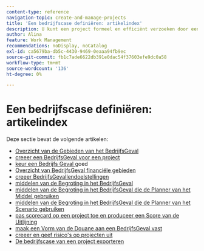 ```yaml
---
content-type: reference
navigation-topic: create-and-manage-projects
title: 'Een bedrijfscase definiëren: artikelindex'
description: U kunt een project formeel en efficiënt verzoeken door een BedrijfsGeval te creëren. In de volgende artikelen wordt de informatie beschreven die u nodig hebt om het bedrijfscase van een project te definiëren.
author: Alina
feature: Work Management
recommendations: noDisplay, noCatalog
exl-id: ca5679ba-db5c-4430-9469-0eaaa94fb9ec
source-git-commit: fb1c7ade6622db391e0dac54f37603efe9dc0a58
workflow-type: tm+mt
source-wordcount: '136'
ht-degree: 0%

---
```


# Een bedrijfscase definiëren: artikelindex

Deze sectie bevat de volgende artikelen:

* [ Overzicht van de Gebieden van het BedrijfsGeval ](../../../manage-work/projects/define-a-business-case/areas-of-business-case.md)
* [ creeer een BedrijfsGeval voor een project ](../../../manage-work/projects/define-a-business-case/create-business-case.md)
* [ keur een Bedrijfs Geval ](../../../manage-work/projects/define-a-business-case/approve-business-case.md) goed
* [ Overzicht van BedrijfsGeval financiële gebieden ](../../../manage-work/projects/define-a-business-case/business-case-finances.md)
* [ creeer BedrijfsGevallendoelstellingen ](../../../manage-work/projects/define-a-business-case/create-business-case-goals.md)
* [ middelen van de Begroting in het BedrijfsGeval ](../../../manage-work/projects/define-a-business-case/budget-resources-in-business-case.md)
* [ middelen van de Begroting in het BedrijfsGeval die de Planner van het Middel gebruiken ](../../../manage-work/projects/define-a-business-case/budget-resources-in-business-case-use-resource-planner.md)
* [ middelen van de Begroting in het BedrijfsGeval die de Planner van het Scenario gebruiken ](../../../manage-work/projects/define-a-business-case/budget-resources-in-business-case-use-scenario-planner.md)
* [ pas scorecard op een project toe en produceer een Score van de Uitlijning ](../../../manage-work/projects/define-a-business-case/apply-scorecard-to-project-to-generate-alignment-score.md)
* [ maak een Vorm van de Douane aan een BedrijfsGeval vast ](../../../manage-work/projects/define-a-business-case/attach-custom-form-to-business-case.md)
* [ creeer en geef risico&#39;s op projecten uit ](../../../manage-work/projects/define-a-business-case/create-edit-risks-on-projects.md)
* [De bedrijfscase van een project exporteren](../../../manage-work/projects/define-a-business-case/export-business-case.md)
